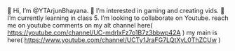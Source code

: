 👋 Hi, I’m @YTArjunBhayana.
👀 I’m interested in gaming and creating vids.
🌱 I’m currently learning in class 5.
I’m looking to collaborate on Youtube.
reach me on youtube comments on my alt channel here( https://youtube.com/channel/UC-mdrIxFz7o1B7z3bbwp42A )
my main is here( https://www.youtube.com/channel/UCTy1JraFG7LQtXyL0ThZCUw )
